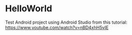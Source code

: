 HelloWorld
==========

Test Android project using Android Studio from this tutorial:
https://www.youtube.com/watch?v=nBD4xhH5vIE
